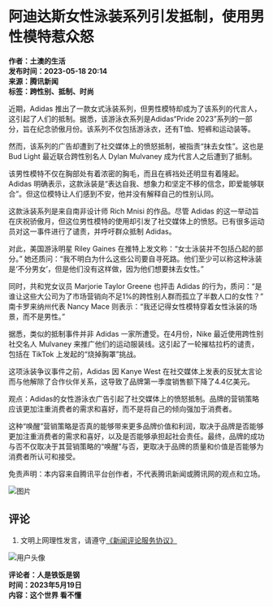 # 阿迪达斯女性泳装系列引发抵制，使用男性模特惹众怒

**作者：土澳的生活**  
**发布时间：2023-05-18 20:14**  
**来源：腾讯新闻**  
**标签：跨性别、抵制、时尚**

近期，Adidas 推出了一款女式泳装系列，但男性模特却成为了该系列的代言人，这引起了人们的抵制。据悉，该游泳衣系列是Adidas“Pride 2023”系列的一部分，旨在纪念骄傲月份。该系列不仅包括游泳衣，还有T恤、短裤和运动装等。

然而，该系列的广告却遭到了社交媒体上的愤怒抵制，被指责“抹去女性”。这也是 Bud Light 最近联合跨性别名人 Dylan Mulvaney 成为代言人之后遭到了抵制。

该男性模特不仅在胸部处有着浓密的胸毛，而且在裤裆处还明显有着隆起。Adidas 明确表示，这款泳装是“表达自我、想象力和坚定不移的信念，即爱能够联合”。但这位模特让人们感到不安，他并没有解释自己的性别认同。

这款泳装系列是来自南非设计师 Rich Mnisi 的作品。尽管 Adidas 的这一举动旨在庆祝骄傲月，但这位男性模特的使用却引发了社交媒体上的愤怒。已有很多运动员对这一事件进行了谴责，并呼吁群众抵制 Adidas。

对此，美国游泳明星 Riley Gaines 在推特上发文称：“女士泳装并不包括凸起的部分。” 她还质问：“我不明白为什么这些公司要自寻死路。他们至少可以称这种泳装是‘不分男女’，但是他们没有这样做，因为他们想要抹去女性。”

同时，共和党女议员 Marjorie Taylor Greene 也抨击 Adidas 的行为，质问：“是谁让这些大公司为了市场营销向不足1%的跨性别人群而孤立了半数人口的女性？” 南卡罗来纳州代表 Nancy Mace 则表示：“我还记得女性模特穿着女性泳装的场景，而不是男性。”

据悉，类似的抵制事件并非 Adidas 一家所遭受。在4月份，Nike 最近使用跨性别社交名人 Mulvaney 来推广他们的运动服装线。这引起了一轮摧枯拉朽的谴责，包括在 TikTok 上发起的“烧掉胸罩”挑战。

这项泳装争议事件之前，Adidas 因 Kanye West 在社交媒体上发表的反犹太言论而与他解除了合作伙伴关系，这导致了品牌第一季度销售额下降了4.4亿美元。

观点：Adidas的女性游泳衣广告引起了社交媒体上的愤怒抵制。品牌的营销策略应该更加注重消费者的需求和喜好，而不是将自己的倾向强加于消费者。

这种“唤醒”营销策略是否真的能够带来更多品牌价值和利润，取决于品牌是否能够更加注重消费者的需求和喜好，以及是否能够承担起社会责任。最终，品牌的成功与否不仅取决于其营销策略的“唤醒”与否，更取决于品牌的质量和价值是否能够为消费者所认可和接受。

免责声明：本内容来自腾讯平台创作者，不代表腾讯新闻或腾讯网的观点和立场。

![图片](https://inews.gtimg.com/newsapp_bt/0/1012205723968_6694/0)

## 评论
1. 文明上网理性发言，请遵守[《新闻评论服务协议》](https://new.qq.com/static/coralinfo.htm)

![用户头像](http://inews.gtimg.com/newsapp_ls/0/12597139796/0)

**评论者：人是铁饭是钢**  
**时间：2023年5月19日**  
**内容：这个世界 看不懂**